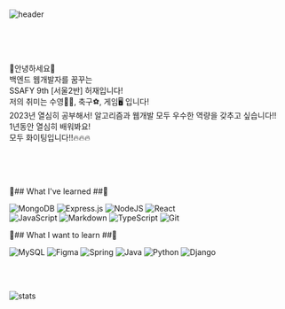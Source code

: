 <br/>

![header](https://capsule-render.vercel.app/api?type=cylinder&color=d1ff6a&height=100&section=header&text=HELLO_SAFFY9th&fontSize=50&fontColor=ffffff&animation=twinkling&descAlignY=30&them=gruvbox_light)


<br/>
<br/>
<br/>

🐣안녕하세요🐣 <br/>
백엔드 웹개발자를 꿈꾸는 <br/>
SSAFY 9th [서울2반] 허재입니다! <br/>
저의 취미는 수영🏊‍♂️, 축구⚽, 게임🖥️ 입니다!
<br/>
2023년 열심히 공부해서! 
알고리즘과 웹개발 모두 우수한 역량을 갖추고 싶습니다!! 
<br/>
1년동안 열심히 배워봐요! <br/>
모두 화이팅입니다!!🔥🔥🔥


<br/>
<br/>
<br/>

🤭## What I've learned ##🤭

![MongoDB](https://img.shields.io/badge/MongoDB-%234ea94b.svg?style=flat-square&logo=mongodb&logoColor=white)
![Express.js](https://img.shields.io/badge/express.js-%23404d59.svg?style=flat-square&logo=express&logoColor=%2361DAFB)
![NodeJS](https://img.shields.io/badge/node.js-6DA55F?style=flat-square&logo=node.js&logoColor=white)
![React](https://img.shields.io/badge/react-%2320232a.svg?style=flat-square&logo=react&logoColor=%2361DAFB)<br/>
![JavaScript](https://img.shields.io/badge/javascript-%23323330.svg?style=flat-square&logo=javascript&logoColor=%23F7DF1E)
![Markdown](https://img.shields.io/badge/markdown-%23000000.svg?style=flat-square&logo=markdown&logoColor=white)
![TypeScript](https://img.shields.io/badge/typescript-%23007ACC.svg?style=flat-square&logo=typescript&logoColor=white)
![Git](https://img.shields.io/badge/git-%23F05033.svg?style=flat-square&logo=git&logoColor=white)

🤗## What I want to learn ##🤗

![MySQL](https://img.shields.io/badge/mysql-%2300f.svg?style=flat-square&logo=mysql&logoColor=white)
![Figma](https://img.shields.io/badge/figma-%23F24E1E.svg?style=flat-square&logo=figma&logoColor=white)
![Spring](https://img.shields.io/badge/spring-%236DB33F.svg?style=flat-square&logo=spring&logoColor=white)
![Java](https://img.shields.io/badge/java-%23ED8B00.svg?style=flat-square&logo=java&logoColor=white)
![Python](https://img.shields.io/badge/python-3670A0?style=flat-square&logo=python&logoColor=ffdd54)
![Django](https://img.shields.io/badge/django-%23092E20.svg?style=flat-square&logo=django&logoColor=white)

<br/>
<br/>

![stats](https://github-readme-stats-git-masterrstaa-rickstaa.vercel.app/api?username=hhhhjjj11&&show_icons=true&theme=light)


<!--
**hhhhjjj11/hhhhjjj11** is a ✨ _special_ ✨ repository because its `README.md` (this file) appears on your GitHub profile.

Here are some ideas to get you started:

- 🔭 I’m currently working on ...
- 🌱 I’m currently learning ...
- 👯 I’m looking to collaborate on ...
- 🤔 I’m looking for help with ...
- 💬 Ask me about ...
- 📫 How to reach me: ...
- 😄 Pronouns: ...
- ⚡ Fun fact: ...
-->
